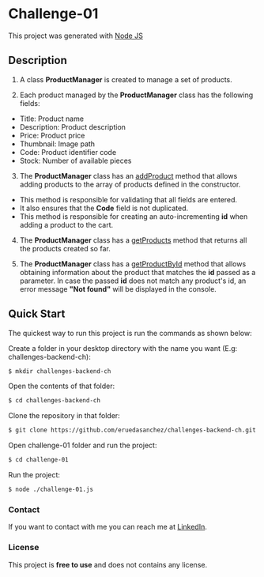 # Challenge-01

This project was generated with [Node JS](https://github.com/nodejs)

## Description

1.  A class **ProductManager** is created to manage a set of products. 

2. Each product managed by the **ProductManager** class has the following fields:  

* Title: Product name
* Description: Product description
* Price: Product price
* Thumbnail: Image path
* Code: Product identifier code
* Stock: Number of available pieces

3. The **ProductManager** class has an [addProduct]() method that allows adding products to the array of products defined in the constructor. 

* This method is responsible for validating that all fields are entered.
* It also ensures that the **Code** field is not duplicated.
* This method is responsible for creating an auto-incrementing **id** when adding a product to the cart.

4. The **ProductManager** class has a [getProducts]() method that returns all the products created so far.

5. The **ProductManager** class has a [getProductById]() method that allows obtaining information about the product that matches the **id** passed as a parameter. In case the passed **id** does not match any product's id, an error message **"Not found"** will be displayed in the console.

## Quick Start

The quickest way to run this project is run the commands as shown below:

Create a folder in your desktop directory with the name you want (E.g: challenges-backend-ch):

```bash
$ mkdir challenges-backend-ch
```

Open the contents of that folder:

```bash
$ cd challenges-backend-ch
```

Clone the repository in that folder:

```bash
$ git clone https://github.com/eruedasanchez/challenges-backend-ch.git
```

Open challenge-01 folder and run the project:

```bash
$ cd challenge-01
```

Run the project:

```bash
$ node ./challenge-01.js 
```

### Contact

If you want to contact with me you can reach me at [LinkedIn](https://www.linkedin.com/in/e-ruedasanchez/).

### License

This project is **free to use** and does not contains any license.



